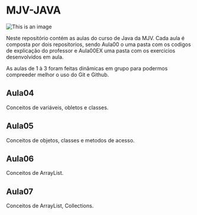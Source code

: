 # MJV-JAVA
![This is an image](https://inforchannel.com.br/wp-content/uploads/2021/03/e2d2f80e-java-logo-1.png)

Neste repositório contém as aulas do curso de Java da MJV. Cada aula é composta por dois repositorios, sendo Aula00 o uma pasta com os codigos de explicação do professor e Aula00EX uma pasta com os exercicios desenvolvidos em aula.

As aulas de 1 à 3 foram feitas dinâmicas em grupo para podermos compreeder melhor o uso do Git e Github.

## Aula04

Conceitos de variáveis, obletos e classes.

## Aula05

Conceitos de objetos, classes e metodos de acesso.

## Aula06

Conceitos de ArrayList.

## Aula07

Conceitos de ArrayList, Collections.
